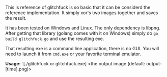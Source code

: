 This is reference of glitchfuck is so basic that it can be considerd the reference implementation. It simply xor's two images together and saves the result.

It has been tested on Windows and Linux. The only dependency is libpng. After getting that library (golang comes with it on Windows) simply do `go build glitchfuck.go` and use the resulting exe.

That resulting exe is a command line application, there is no GUI. You will need to launch it from `cmd.exe` or your favorite terminal emulator.

**Usage:** `[./glitchfuck or glitchfuck.exe] <link to first image> <link to second image> <the output image (default: output-[time].png)>